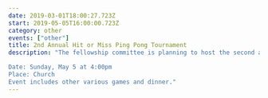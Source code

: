 ```yaml
---
date: 2019-03-01T18:00:27.723Z
start: 2019-05-05T16:00:00.723Z
category: other
events: ["other"]
title: 2nd Annual Hit or Miss Ping Pong Tournament
description: "The fellowship committee is planning to host the second annual Hit or Miss ping pong tournament. We hope many people will be able to attend and enjoy a time of good fellowship.

Date: Sunday, May 5 at 4:00pm
Place: Church
Event includes other various games and dinner."
---
```

